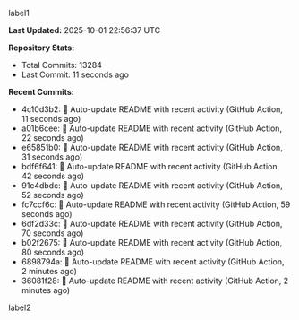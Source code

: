 
label1 
<!-- ACTIVITY_START -->
**Last Updated:** 2025-10-01 22:56:37 UTC

**Repository Stats:**
- Total Commits: 13284
- Last Commit: 11 seconds ago

**Recent Commits:**
- 4c10d3b2: 🤖 Auto-update README with recent activity (GitHub Action, 11 seconds ago)
- a01b6cee: 🤖 Auto-update README with recent activity (GitHub Action, 22 seconds ago)
- e65851b0: 🤖 Auto-update README with recent activity (GitHub Action, 31 seconds ago)
- bdf6f641: 🤖 Auto-update README with recent activity (GitHub Action, 42 seconds ago)
- 91c4dbdc: 🤖 Auto-update README with recent activity (GitHub Action, 52 seconds ago)
- fc7ccf6c: 🤖 Auto-update README with recent activity (GitHub Action, 59 seconds ago)
- 6df2d33c: 🤖 Auto-update README with recent activity (GitHub Action, 70 seconds ago)
- b02f2675: 🤖 Auto-update README with recent activity (GitHub Action, 80 seconds ago)
- 6898794a: 🤖 Auto-update README with recent activity (GitHub Action, 2 minutes ago)
- 36081f28: 🤖 Auto-update README with recent activity (GitHub Action, 2 minutes ago)
<!-- ACTIVITY_END -->

label2
